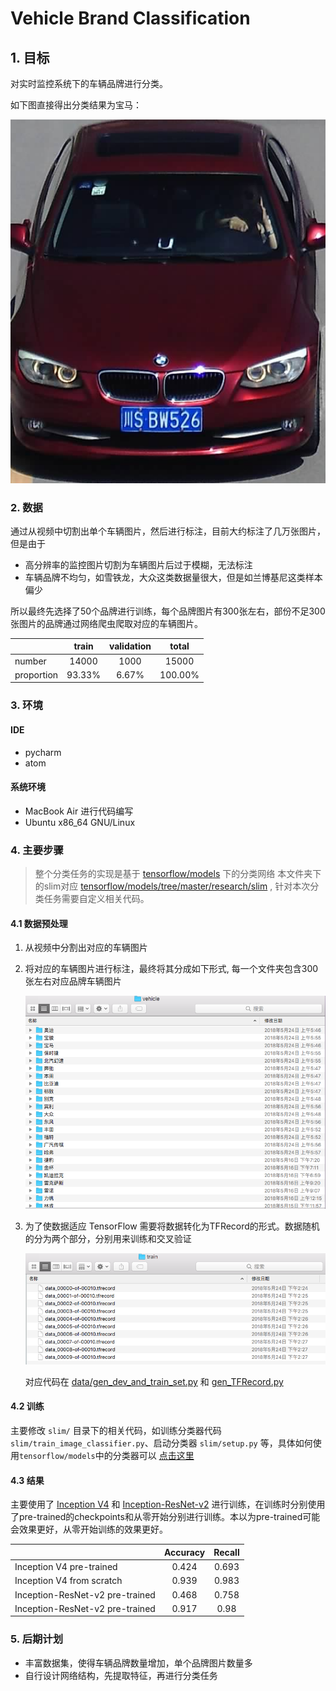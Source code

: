 # Vehicle Brand Classification

## 1. 目标

对实时监控系统下的车辆品牌进行分类。

如下图直接得出分类结果为宝马：

![宝马](img/car_0000393.png)

### 2. 数据

通过从视频中切割出单个车辆图片，然后进行标注，目前大约标注了几万张图片，但是由于
	
* 高分辨率的监控图片切割为车辆图片后过于模糊，无法标注
* 车辆品牌不均匀，如雪铁龙，大众这类数据量很大，但是如兰博基尼这类样本偏少

所以最终先选择了50个品牌进行训练，每个品牌图片有300张左右，部份不足300张图片的品牌通过网络爬虫爬取对应的车辆图片。

|        | train           | validation  | total  |
| ------------- |:-------------:| :-----:| :-----:|
| number      | 14000 | 1000 | 15000|
| proportion      | 93.33%      |   6.67% | 100.00%|


### 3. 环境
#### IDE
* pycharm
* atom

#### 系统环境
* MacBook Air 进行代码编写
* Ubuntu x86_64 GNU/Linux


### 4. 主要步骤
>	整个分类任务的实现是基于 [tensorflow/models](https://github.com/tensorflow/models/) 下的分类网络
>  本文件夹下的slim对应 [tensorflow/models/tree/master/research/slim](https://github.com/tensorflow/models/tree/master/research/slim) , 针对本次分类任务需要自定义相关代码。
> 

#### 4.1 数据预处理
1. 从视频中分割出对应的车辆图片
2. 将对应的车辆图片进行标注，最终将其分成如下形式, 每一个文件夹包含300张左右对应品牌车辆图片

	![](img/vehicle.png)

3. 为了使数据适应 TensorFlow 需要将数据转化为TFRecord的形式。数据随机的分为两个部分，分别用来训练和交叉验证

	![训练数据](img/train.png)
	
	对应代码在 [data/gen_dev_and_train_set.py](data/gen_dev_and_train_set.py) 和 [gen_TFRecord.py](data/gen_TFRecord.py)
	
#### 4.2 训练

主要修改 `slim/` 目录下的相关代码，如训练分类器代码`slim/train_image_classifier.py`、启动分类器 `slim/setup.py` 等，具体如何使用`tensorflow/models`中的分类器可以 [点击这里](https://github.com/tensorflow/models/tree/master/research/slim)


#### 4.3 结果
主要使用了 [Inception V4](http://arxiv.org/abs/1602.07261) 和 [Inception-ResNet-v2](http://arxiv.org/abs/1602.07261) 进行训练，在训练时分别使用了pre-trained的checkpoints和从零开始分别进行训练。本以为pre-trained可能会效果更好，从零开始训练的效果更好。

|        | Accuracy           | Recall |
| ------------- |:-------------:| :-----:|
| Inception V4 pre-trained      | 0.424 | 0.693 |
| Inception V4 from scratch      | 0.939 | 0.983 |
| Inception-ResNet-v2 pre-trained      | 0.468      |  0.758 |
| Inception-ResNet-v2 pre-trained      | 0.917      |  0.98 |

### 5. 后期计划
* 丰富数据集，使得车辆品牌数量增加，单个品牌图片数量多
* 自行设计网络结构，先提取特征，再进行分类任务








